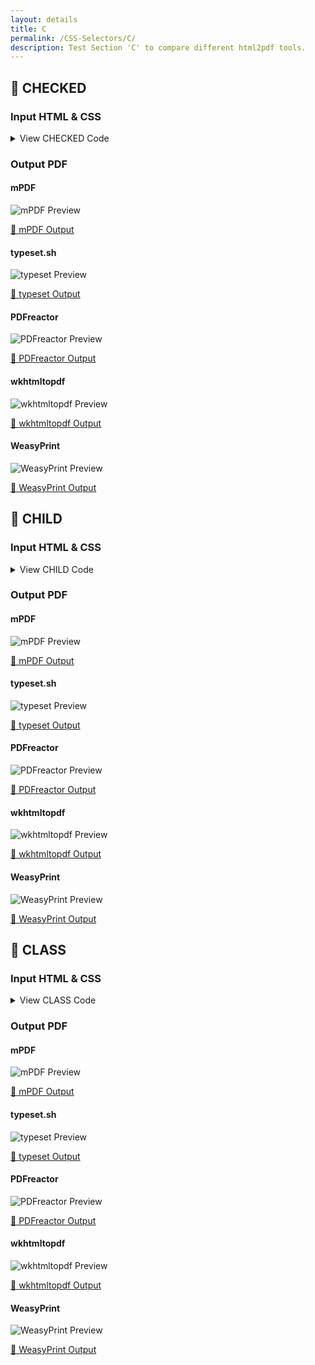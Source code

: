 ```yaml
---
layout: details
title: C
permalink: /CSS-Selectors/C/
description: Test Section 'C' to compare different html2pdf tools.
---
```




## 🔬 CHECKED

### Input HTML & CSS

<details>
    <summary>
        View CHECKED Code
    </summary>
    <pre><code class="hljs xml"><span class="hljs-meta">&lt;!DOCTYPE <span class="hljs-meta-keyword">html</span>&gt;</span>
<span class="hljs-comment">&lt;!-- Sample from https://css-tricks.com/almanac/selectors/c/checked/ --&gt;</span>
<span class="hljs-tag">&lt;<span class="hljs-name">html</span> <span class="hljs-attr">lang</span>=<span class="hljs-string">"en"</span>&gt;</span>
    <span class="hljs-tag">&lt;<span class="hljs-name">head</span>&gt;</span>
        <span class="hljs-tag">&lt;<span class="hljs-name">style</span>&gt;</span><span class="css">
        <span class="hljs-selector-tag">input</span><span class="hljs-selector-attr">[type=checkbox]</span> + <span class="hljs-selector-tag">label</span> {
  <span class="hljs-attribute">color</span>: <span class="hljs-number">#ccc</span>;
  <span class="hljs-attribute">font-style</span>: italic;
} 
<span class="hljs-selector-tag">input</span><span class="hljs-selector-attr">[type=checkbox]</span><span class="hljs-selector-pseudo">:checked</span> + <span class="hljs-selector-tag">label</span> {
  <span class="hljs-attribute">color</span>: <span class="hljs-number">#f00</span>;
  <span class="hljs-attribute">font-style</span>: normal;
} 
        </span><span class="hljs-tag">&lt;/<span class="hljs-name">style</span>&gt;</span>
    <span class="hljs-tag">&lt;/<span class="hljs-name">head</span>&gt;</span>
    <span class="hljs-tag">&lt;<span class="hljs-name">body</span>&gt;</span>
        <span class="hljs-tag">&lt;<span class="hljs-name">input</span> <span class="hljs-attr">type</span>=<span class="hljs-string">"checkbox"</span> <span class="hljs-attr">id</span>=<span class="hljs-string">"ossm"</span> <span class="hljs-attr">name</span>=<span class="hljs-string">"ossm"</span>&gt;</span> 
        <span class="hljs-tag">&lt;<span class="hljs-name">label</span> <span class="hljs-attr">for</span>=<span class="hljs-string">"ossm"</span>&gt;</span>CSS is Awesome<span class="hljs-tag">&lt;/<span class="hljs-name">label</span>&gt;</span>
    <span class="hljs-tag">&lt;/<span class="hljs-name">body</span>&gt;</span>
<span class="hljs-tag">&lt;/<span class="hljs-name">html</span>&gt;</span></code></pre>
    <p>
        <a href="https://raw.githubusercontent.com/azettl/compare.html2pdf.tools/master//html/CSS%20Selectors/C/checked.html" target="_blank" rel="noopener">📄 Get Input HTML on GitHub</a>
    </p>
</details>

### Output PDF

<div class="details-boxes">
    <div>
        <h4>mPDF</h4>
        <img src="/{{ page.path }}/../mpdf__html_CSS_Selectors_C_checked.html.png" alt="mPDF Preview" />
        <p>
            <a href="/{{ page.path }}/../mpdf__html_CSS_Selectors_C_checked.html.pdf" target="_blank">📕 mPDF Output</a>
        </p>
    </div>
    <div>
        <h4>typeset.sh</h4>
        <img src="/{{ page.path }}/../typeset__html_CSS_Selectors_C_checked.html.png" alt="typeset Preview" />
        <p>
            <a href="/{{ page.path }}/../typeset__html_CSS_Selectors_C_checked.html.pdf" target="_blank">📕 typeset Output</a>
        </p>
    </div>
    <div>
        <h4>PDFreactor</h4>
        <img src="/{{ page.path }}/../pdfreactor__html_CSS_Selectors_C_checked.html.png" alt="PDFreactor Preview" />
        <p>
            <a href="/{{ page.path }}/../pdfreactor__html_CSS_Selectors_C_checked.html.pdf" target="_blank">📕 PDFreactor Output</a>
        </p>
    </div>
    <div>
        <h4>wkhtmltopdf</h4>
        <img src="/{{ page.path }}/../wkhtmltopdf__html_CSS_Selectors_C_checked.html.png" alt="wkhtmltopdf Preview" />
        <p>
            <a href="/{{ page.path }}/../wkhtmltopdf__html_CSS_Selectors_C_checked.html.pdf" target="_blank">📕 wkhtmltopdf Output</a>
        </p>
    </div>
    <div>
        <h4>WeasyPrint</h4>
        <img src="/{{ page.path }}/../weasyprint__html_CSS_Selectors_C_checked.html.png" alt="WeasyPrint Preview" />
        <p>
            <a href="/{{ page.path }}/../weasyprint__html_CSS_Selectors_C_checked.html.pdf" target="_blank">📕 WeasyPrint Output</a>
        </p>
    </div>
</div>

## 🔬 CHILD

### Input HTML & CSS

<details>
    <summary>
        View CHILD Code
    </summary>
    <pre><code class="hljs xml"><span class="hljs-meta">&lt;!DOCTYPE <span class="hljs-meta-keyword">html</span>&gt;</span>
<span class="hljs-comment">&lt;!-- Sample from https://css-tricks.com/almanac/selectors/c/child/ --&gt;</span>
<span class="hljs-tag">&lt;<span class="hljs-name">html</span> <span class="hljs-attr">lang</span>=<span class="hljs-string">"en"</span>&gt;</span>
    <span class="hljs-tag">&lt;<span class="hljs-name">head</span>&gt;</span>
        <span class="hljs-tag">&lt;<span class="hljs-name">style</span>&gt;</span><span class="css">
        <span class="hljs-selector-tag">ol</span> &gt; <span class="hljs-selector-tag">li</span> {
  <span class="hljs-attribute">color</span>: red;
}
        </span><span class="hljs-tag">&lt;/<span class="hljs-name">style</span>&gt;</span>
    <span class="hljs-tag">&lt;/<span class="hljs-name">head</span>&gt;</span>
    <span class="hljs-tag">&lt;<span class="hljs-name">body</span>&gt;</span>
        <span class="hljs-tag">&lt;<span class="hljs-name">ol</span>&gt;</span>
            <span class="hljs-tag">&lt;<span class="hljs-name">li</span>&gt;</span>Numbered list item 1<span class="hljs-tag">&lt;/<span class="hljs-name">li</span>&gt;</span>
            <span class="hljs-tag">&lt;<span class="hljs-name">li</span>&gt;</span>Numbered list item 2<span class="hljs-tag">&lt;/<span class="hljs-name">li</span>&gt;</span>
            <span class="hljs-tag">&lt;<span class="hljs-name">ul</span>&gt;</span>
              <span class="hljs-tag">&lt;<span class="hljs-name">li</span>&gt;</span>List item 1<span class="hljs-tag">&lt;/<span class="hljs-name">li</span>&gt;</span>
              <span class="hljs-tag">&lt;<span class="hljs-name">li</span>&gt;</span>List item 2<span class="hljs-tag">&lt;/<span class="hljs-name">li</span>&gt;</span>
            <span class="hljs-tag">&lt;/<span class="hljs-name">ul</span>&gt;</span>
            <span class="hljs-tag">&lt;<span class="hljs-name">li</span>&gt;</span>Numbered list item 3<span class="hljs-tag">&lt;/<span class="hljs-name">li</span>&gt;</span>
          <span class="hljs-tag">&lt;/<span class="hljs-name">ol</span>&gt;</span>
    <span class="hljs-tag">&lt;/<span class="hljs-name">body</span>&gt;</span>
<span class="hljs-tag">&lt;/<span class="hljs-name">html</span>&gt;</span></code></pre>
    <p>
        <a href="https://raw.githubusercontent.com/azettl/compare.html2pdf.tools/master//html/CSS%20Selectors/C/child.html" target="_blank" rel="noopener">📄 Get Input HTML on GitHub</a>
    </p>
</details>

### Output PDF

<div class="details-boxes">
    <div>
        <h4>mPDF</h4>
        <img src="/{{ page.path }}/../mpdf__html_CSS_Selectors_C_child.html.png" alt="mPDF Preview" />
        <p>
            <a href="/{{ page.path }}/../mpdf__html_CSS_Selectors_C_child.html.pdf" target="_blank">📕 mPDF Output</a>
        </p>
    </div>
    <div>
        <h4>typeset.sh</h4>
        <img src="/{{ page.path }}/../typeset__html_CSS_Selectors_C_child.html.png" alt="typeset Preview" />
        <p>
            <a href="/{{ page.path }}/../typeset__html_CSS_Selectors_C_child.html.pdf" target="_blank">📕 typeset Output</a>
        </p>
    </div>
    <div>
        <h4>PDFreactor</h4>
        <img src="/{{ page.path }}/../pdfreactor__html_CSS_Selectors_C_child.html.png" alt="PDFreactor Preview" />
        <p>
            <a href="/{{ page.path }}/../pdfreactor__html_CSS_Selectors_C_child.html.pdf" target="_blank">📕 PDFreactor Output</a>
        </p>
    </div>
    <div>
        <h4>wkhtmltopdf</h4>
        <img src="/{{ page.path }}/../wkhtmltopdf__html_CSS_Selectors_C_child.html.png" alt="wkhtmltopdf Preview" />
        <p>
            <a href="/{{ page.path }}/../wkhtmltopdf__html_CSS_Selectors_C_child.html.pdf" target="_blank">📕 wkhtmltopdf Output</a>
        </p>
    </div>
    <div>
        <h4>WeasyPrint</h4>
        <img src="/{{ page.path }}/../weasyprint__html_CSS_Selectors_C_child.html.png" alt="WeasyPrint Preview" />
        <p>
            <a href="/{{ page.path }}/../weasyprint__html_CSS_Selectors_C_child.html.pdf" target="_blank">📕 WeasyPrint Output</a>
        </p>
    </div>
</div>

## 🔬 CLASS

### Input HTML & CSS

<details>
    <summary>
        View CLASS Code
    </summary>
    <pre><code class="hljs xml"><span class="hljs-meta">&lt;!DOCTYPE <span class="hljs-meta-keyword">html</span>&gt;</span>
<span class="hljs-comment">&lt;!-- Sample from https://css-tricks.com/almanac/selectors/c/class/ --&gt;</span>
<span class="hljs-tag">&lt;<span class="hljs-name">html</span> <span class="hljs-attr">lang</span>=<span class="hljs-string">"en"</span>&gt;</span>
    <span class="hljs-tag">&lt;<span class="hljs-name">head</span>&gt;</span>
        <span class="hljs-tag">&lt;<span class="hljs-name">style</span>&gt;</span><span class="css">
        <span class="hljs-comment">/*CSS for elements with the .intro class */</span>
<span class="hljs-selector-class">.intro</span> {
  <span class="hljs-attribute">font-family</span>: sans-serif;
}

<span class="hljs-comment">/*CSS for elements with the .blue class */</span>
<span class="hljs-selector-class">.blue</span> {
  <span class="hljs-attribute">background-color</span>: <span class="hljs-number">#799FE5</span>;
}

<span class="hljs-comment">/*CSS for elements with both the intro and blue classes */</span>
<span class="hljs-selector-class">.intro</span><span class="hljs-selector-class">.blue</span> {
  <span class="hljs-attribute">padding</span>: <span class="hljs-number">1em</span>;
  <span class="hljs-attribute">font-size</span>: <span class="hljs-number">1.3em</span>;
}

<span class="hljs-comment">/* this is just to keep the demo area small */</span>
<span class="hljs-selector-tag">section</span> {
<span class="hljs-attribute">width</span>: <span class="hljs-number">50%</span>;
}
        </span><span class="hljs-tag">&lt;/<span class="hljs-name">style</span>&gt;</span>
    <span class="hljs-tag">&lt;/<span class="hljs-name">head</span>&gt;</span>
    <span class="hljs-tag">&lt;<span class="hljs-name">body</span>&gt;</span>
        <span class="hljs-tag">&lt;<span class="hljs-name">section</span>&gt;</span>
            <span class="hljs-tag">&lt;<span class="hljs-name">p</span> <span class="hljs-attr">class</span>=<span class="hljs-string">"intro blue"</span>&gt;</span>
              Lorem ipsum dolor sit amet, consectetur adipiscing elit. Donec sit amet nulla nunc. Quisque mi, varius ac suscipit a, bibendum ut tellus. Morbi mollis diam vel libero vestibulum, at congue turpis imperdiet.
            <span class="hljs-tag">&lt;/<span class="hljs-name">p</span>&gt;</span>
            
            <span class="hljs-tag">&lt;<span class="hljs-name">p</span> <span class="hljs-attr">class</span>=<span class="hljs-string">"intro"</span>&gt;</span>
              Donec vestibulum convallis mauris a eleifend. Duis a turpis et sapien maximus rhoncus. Morbi at nunc ultricies, rutrum velit et, porta magna. Nunc non leo mattis, mollis mauris eu, facilisis est. Vestibulum viverra urna efficitur bibendum consectetur. Phasellus aliquet ac tellus quis tristique. Fusce fermentum venenatis dolor, id ultrices tellus condimentum vel. Donec elementum in purus vitae tristique. Etiam luctus lorem non nibh pretium volutpat a at libero.
            <span class="hljs-tag">&lt;/<span class="hljs-name">p</span>&gt;</span>
            <span class="hljs-tag">&lt;/<span class="hljs-name">div</span>&gt;</span>
            <span class="hljs-tag">&lt;/<span class="hljs-name">section</span>&gt;</span>
            
            
    <span class="hljs-tag">&lt;/<span class="hljs-name">body</span>&gt;</span>
<span class="hljs-tag">&lt;/<span class="hljs-name">html</span>&gt;</span></code></pre>
    <p>
        <a href="https://raw.githubusercontent.com/azettl/compare.html2pdf.tools/master//html/CSS%20Selectors/C/class.html" target="_blank" rel="noopener">📄 Get Input HTML on GitHub</a>
    </p>
</details>

### Output PDF

<div class="details-boxes">
    <div>
        <h4>mPDF</h4>
        <img src="/{{ page.path }}/../mpdf__html_CSS_Selectors_C_class.html.png" alt="mPDF Preview" />
        <p>
            <a href="/{{ page.path }}/../mpdf__html_CSS_Selectors_C_class.html.pdf" target="_blank">📕 mPDF Output</a>
        </p>
    </div>
    <div>
        <h4>typeset.sh</h4>
        <img src="/{{ page.path }}/../typeset__html_CSS_Selectors_C_class.html.png" alt="typeset Preview" />
        <p>
            <a href="/{{ page.path }}/../typeset__html_CSS_Selectors_C_class.html.pdf" target="_blank">📕 typeset Output</a>
        </p>
    </div>
    <div>
        <h4>PDFreactor</h4>
        <img src="/{{ page.path }}/../pdfreactor__html_CSS_Selectors_C_class.html.png" alt="PDFreactor Preview" />
        <p>
            <a href="/{{ page.path }}/../pdfreactor__html_CSS_Selectors_C_class.html.pdf" target="_blank">📕 PDFreactor Output</a>
        </p>
    </div>
    <div>
        <h4>wkhtmltopdf</h4>
        <img src="/{{ page.path }}/../wkhtmltopdf__html_CSS_Selectors_C_class.html.png" alt="wkhtmltopdf Preview" />
        <p>
            <a href="/{{ page.path }}/../wkhtmltopdf__html_CSS_Selectors_C_class.html.pdf" target="_blank">📕 wkhtmltopdf Output</a>
        </p>
    </div>
    <div>
        <h4>WeasyPrint</h4>
        <img src="/{{ page.path }}/../weasyprint__html_CSS_Selectors_C_class.html.png" alt="WeasyPrint Preview" />
        <p>
            <a href="/{{ page.path }}/../weasyprint__html_CSS_Selectors_C_class.html.pdf" target="_blank">📕 WeasyPrint Output</a>
        </p>
    </div>
</div>


